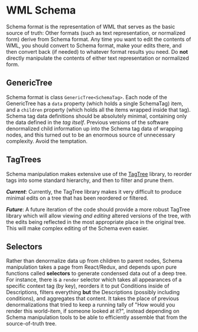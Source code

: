 # WML Schema

Schema format is the representation of WML that serves as the basic source of truth: Other formats (such as text representation,
or normalized form) derive from Schema format. Any time you want to edit the contents of WML, you should convert to Schema format,
make your edits there, and then convert back (if needed) to whatever format results you need. Do **not** directly manipulate
the contents of either text representation or normalized form.

## GenericTree

Schema format is class `GenericTree<SchemaTag>`.  Each node of the GenericTree has a `data` property (which holds a single SchemaTag)
item, and a `children` property (which holds all the items wrapped inside that tag). Schema tag data definitions should be absolutely
minimal, containing only the data defined in the *tag itself*. Previous versions of the software denormalized child information up
into the Schema tag data of wrapping nodes, and this turned out to be an enormous source of unnecessary complexity. Avoid the
temptation.

## TagTrees

Schema manipulation makes extensive use of the [TagTree](../../ts/tagTree/README.md) library, to reorder tags into some standard
hierarchy, and then to filter and prune them. 

***Current***: Currently, the TagTree library makes it very difficult to produce minimal edits on a tree that has been
reordered or filtered.

***Future***: A future iteration of the code should provide a more robust TagTree library which will allow viewing *and editing*
altered versions of the tree, with the edits being reflected in the most appropriate place in the original tree. This will make
complex editing of the Schema even easier.

## Selectors

Rather than denormalize data up from children to parent nodes, Schema manipulation takes a page from React/Redux, and depends
upon pure functions called **selectors** to generate condensed data out of a deep tree. For instance, there is a `render` selector
which takes all appearances of a specific context tag (by key), reorders it to put Conditions inside of Descriptions, filters
everything **but** the Descriptions (possibly including conditions), and aggregates that content. It takes the place of previous
denormalizations that tried to keep a running tally of "How would you render this world-item, if someone looked at it?", instead
depending on Schema manipulation tools to be able to efficiently assemble that from the source-of-truth tree.